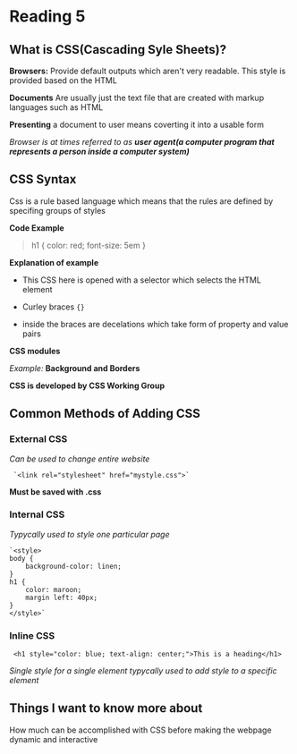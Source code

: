 # Reading 5  

## What is CSS(Cascading Syle Sheets)? 

**Browsers:** Provide default outputs which aren't very readable. This style is provided based on the HTML

**Documents** Are usually just the text file that are created with markup languages such as HTML

**Presenting** a document to user means coverting it into a usable form

_Browser is at times referred to as **user agent(a computer program that represents a person inside a computer system)**_ 

## CSS Syntax 

Css is a rule based language which means that the rules are defined by specifing groups of styles  

**Code Example** 

> h1 {
    color: red;
    font-size: 5em
}

>  
**Explanation of example**

* This CSS here is opened with a selector which selects the HTML element 

* Curley braces `{}`

* inside the braces are decelations which take form of property and value pairs  

**CSS modules**

_Example:_  **Background and Borders** 

**CSS is developed by CSS Working Group** 

## Common Methods of Adding CSS 

### External CSS 

_Can be used to change entire website_
> 
     `<link rel="stylesheet" href="mystyle.css">`
>  

**Must be saved with .css**

### Internal CSS 

_Typycally used to style one particular page_

> 
    `<style>
    body {
        background-color: linen; 
    }
    h1 {
        color: maroon;
        margin left: 40px;
    }
    </style>`

> 

### Inline CSS

> 
     <h1 style="color: blue; text-align: center;">This is a heading</h1>

> 


_Single style for a single element typycally used to add style to a specific element_

## Things I want to know more about 

How much can be accomplished with CSS before making the webpage dynamic and interactive

